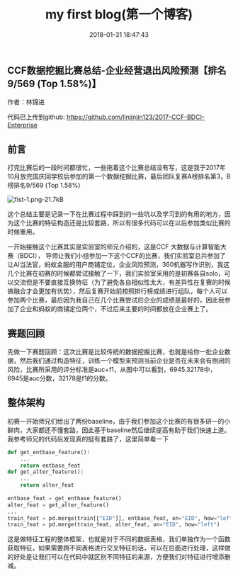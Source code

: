 ﻿---
title: my first blog(第一个博客)
date: 2018-01-31 18:47:43
tags:
---

## CCF数据挖掘比赛总结-企业经营退出风险预测【排名9/569 (Top 1.58%)】

作者：林锦进

代码已上传到github: https://github.com/linjinjin123/2017-CCF-BDCI-Enterprise

## 前言
打完比赛后的一段时间都很忙，一些拖着这个比赛总结没有写，这是我于2017年10月放完国庆回学校后参加的第一个数据挖掘比赛，最后团队复赛A榜排名第3，B榜排名9/569 (Top 1.58%)
<!-- more -->
![fist-1.png-21.7kB][1]

这个总结主要是记录一下在比赛过程中踩到的一些坑以及学习到的有用的地方，因为这个比赛的特征构造还是比较套路，所以有很多代码可以在以后参加类似比赛的时候重用。

一开始接触这个比赛其实是实验室的师兄介绍的，这是CCF 大数据与计算智能大赛（BDCI）， 导师让我们小组参加一下这个CCF的比赛，我们实验室总共参加了让AI当法官，蚂蚁金服的用户商铺定位，企业风险预测，360机器写作识别，我这几个比赛在初赛的时候都尝试接触了一下，我们实验室采用的是初赛各自solo，可以交流但是不要直接互换特征（为了避免各自相似性太大，有差异性在复赛的时候做融合才会更加有优势），然后复赛开始前按照排行榜成绩进行组队，每个人可以参加两个比赛，最后因为我自己在几个比赛尝试后企业的成绩是最好的，因此我参加了企业和蚂蚁的商铺定位两个，不过后来主要的时间都放在企业赛上了。

## 赛题回顾
先做一下赛题回顾：这次比赛是比较传统的数据挖掘比赛，也就是给你一批企业数据，然后我们通过构造特征，训练一个模型来预测当前企业是否在未来会有倒闭的风险，比赛所采用的评分标准是auc+f1，从图中可以看到，6945.32178中，6945是auc分数，32178是f1的分数。

## 整体架构
初赛一开始师兄们给出了两份baseline，由于我们参加这个比赛的有很多研一的小鲜肉，大家都还不懂套路，因此基于baseline然后继续提高有助于我们快速上道。我参考师兄的代码后发现真的挺有套路了，这里简单看一下

```python
def get_entbase_feature():
	...
    return entbase_feat
def get_alter_feature():
	...
    return alter_feat
    
entbase_feat = get_entbase_feature()
alter_feat = get_alter_feature()
...
train_feat = pd.merge(train[["EID"]], entbase_feat, on="EID", how="left")
train_feat = pd.merge(train_feat, alter_feat, on="EID", how="left")

```
这是做特征工程的整体框架，也就是对于不同的数据表格，我们单独作为一个函数获取特征，如果需要跨不同表格进行交叉特征的话，可以在后面进行处理，这样做的好处是让我们可以在代码中就区别不同特征的来源，方便我们对特征进行增添删减。


  [1]: http://static.zybuluo.com/Lymo/dzscbg5ogqudc9y5u2s4frv6/fist-1.png